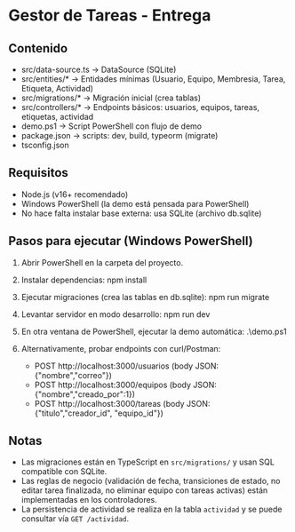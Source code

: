 # Gestor de Tareas - Entrega 

## Contenido
- src/data-source.ts        -> DataSource (SQLite)
- src/entities/*            -> Entidades mínimas (Usuario, Equipo, Membresia, Tarea, Etiqueta, Actividad)
- src/migrations/*          -> Migración inicial (crea tablas)
- src/controllers/*         -> Endpoints básicos: usuarios, equipos, tareas, etiquetas, actividad
- demo.ps1                  -> Script PowerShell con flujo de demo
- package.json              -> scripts: dev, build, typeorm (migrate)
- tsconfig.json

## Requisitos
- Node.js (v16+ recomendado)
- Windows PowerShell (la demo está pensada para PowerShell)
- No hace falta instalar base externa: usa SQLite (archivo db.sqlite)

## Pasos para ejecutar (Windows PowerShell)
1. Abrir PowerShell en la carpeta del proyecto.
2. Instalar dependencias:
   npm install

3. Ejecutar migraciones (crea las tablas en db.sqlite):
   npm run migrate

4. Levantar servidor en modo desarrollo:
   npm run dev

5. En otra ventana de PowerShell, ejecutar la demo automática:
   .\demo.ps1

6. Alternativamente, probar endpoints con curl/Postman:
   - POST http://localhost:3000/usuarios  (body JSON: {"nombre","correo"})
   - POST http://localhost:3000/equipos    (body JSON: {"nombre","creado_por":1})
   - POST http://localhost:3000/tareas     (body JSON: {"titulo","creador_id", "equipo_id"})

## Notas
- Las migraciones están en TypeScript en `src/migrations/` y usan SQL compatible con SQLite.
- Las reglas de negocio (validación de fecha, transiciones de estado, no editar tarea finalizada, no eliminar equipo con tareas activas) están implementadas en los controladores.
- La persistencia de actividad se realiza en la tabla `actividad` y se puede consultar vía `GET /actividad`.
